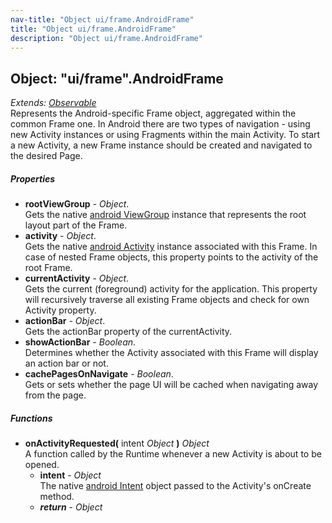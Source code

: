 ```yaml
---
nav-title: "Object ui/frame.AndroidFrame"
title: "Object ui/frame.AndroidFrame"
description: "Object ui/frame.AndroidFrame"
---
```

## Object: "ui/frame".AndroidFrame  
_Extends:_ [_Observable_](../../data/observable/Observable.md)  
Represents the Android-specific Frame object, aggregated within the common Frame one.
In Android there are two types of navigation - using new Activity instances or using Fragments within the main Activity.
To start a new Activity, a new Frame instance should be created and navigated to the desired Page.

##### Properties
 - **rootViewGroup** - _Object_.    
  Gets the native [android ViewGroup](http://developer.android.com/reference/android/view/ViewGroup.html) instance that represents the root layout part of the Frame.
 - **activity** - _Object_.    
  Gets the native [android Activity](http://developer.android.com/reference/android/app/Activity.html) instance associated with this Frame. In case of nested Frame objects, this property points to the activity of the root Frame.
 - **currentActivity** - _Object_.    
  Gets the current (foreground) activity for the application. This property will recursively traverse all existing Frame objects and check for own Activity property.
 - **actionBar** - _Object_.    
  Gets the actionBar property of the currentActivity.
 - **showActionBar** - _Boolean_.    
  Determines whether the Activity associated with this Frame will display an action bar or not.
 - **cachePagesOnNavigate** - _Boolean_.    
  Gets or sets whether the page UI will be cached when navigating away from the page.

##### Functions
 - **onActivityRequested(** intent _Object_ **)** _Object_  
     A function called by the Runtime whenever a new Activity is about to be opened.
   - **intent** - _Object_  
     The native [android Intent](http://developer.android.com/reference/android/content/Intent.html) object passed to the Activity's onCreate method.
   - _**return**_ - _Object_
